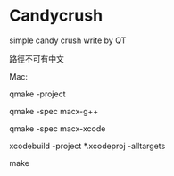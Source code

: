 # Candycrush

simple candy crush write by QT

路徑不可有中文

Mac:

qmake -project

qmake -spec macx-g++

qmake -spec macx-xcode

xcodebuild -project *.xcodeproj -alltargets

make
